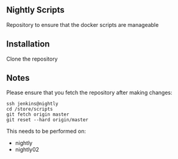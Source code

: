## Nightly Scripts

Repository to ensure that the docker scripts are manageable

## Installation

Clone the repository

## Notes

Please ensure that you fetch the repository after making changes:

```
ssh jenkins@nightly
cd /store/scripts
git fetch origin master
git reset --hard origin/master
```

This needs to be performed on:
* nightly
* nightly02
